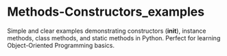 # Methods-Constructors_examples
Simple and clear examples demonstrating constructors (__init__), instance methods, class methods, and static methods in Python. Perfect for learning Object-Oriented Programming basics.
